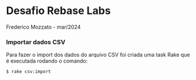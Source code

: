 # Desafio Rebase Labs

Frederico Mozzato - mar/2024


### Importar dados CSV
Para fazer o import dos dados do arquivo CSV foi criada uma task Rake que é executada rodando o comando:

```
$ rake csv:import
```
